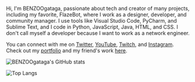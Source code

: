 Hi, I'm BENZOOgataga, passionate about tech and creator of many projects, including my favorite, FlazeBot, where I work as a designer, developer, and community manager. I use tools like Visual Studio Code, PyCharm, and Sublime Text, and I code in Python, JavaScript, Java, HTML, and CSS. I don't call myself a developer because I want to work as a network engineer.

You can connect with me on [Twitter](https://x.com/BENZOOgataga), [YouTube](https://www.youtube.com/@BENZOOgataga), [Twitch](https://www.twitch.tv/benzoogataga_), and [Instagram](https://www.instagram.com/benzoogataga/). Check out my [portfolio](https://benzoogataga.com/) and my friend's work [here](https://github.com/chredeur).

![BENZOOgataga's GitHub stats](https://github-readme-stats.vercel.app/api?username=BENZOOgataga)  

![Top Langs](https://github-readme-stats.vercel.app/api/top-langs/?username=BENZOOgataga)  
